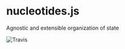 # nucleotides.js

Agnostic and extensible organization of state

![Travis](https://travis-ci.org/matehat/nucleotides.js.svg?branch=master)
